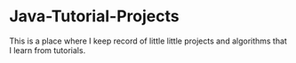 # Java-Tutorial-Projects

This is a place where I keep record of little little projects and algorithms that I learn from tutorials.
